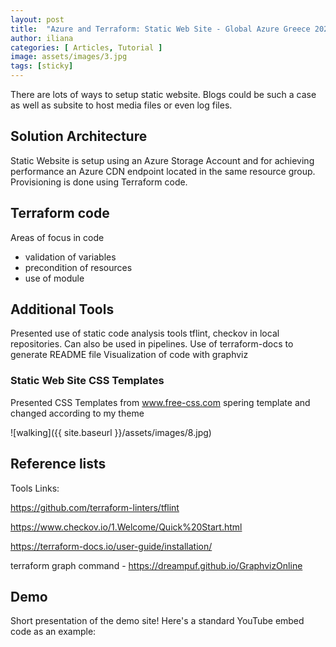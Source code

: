 ```yaml
---
layout: post
title:  "Azure and Terraform: Static Web Site - Global Azure Greece 2024"
author: iliana
categories: [ Articles, Tutorial ]
image: assets/images/3.jpg
tags: [sticky]
---
```

There are lots of ways to setup static website. Blogs could be such a case as well as subsite to host media files or even log files.


## Solution Architecture

Static Website is setup using an Azure Storage Account and for achieving performance an Azure CDN endpoint located in the same resource group.
Provisioning is done using Terraform code.


## Terraform code
Areas of focus in code 
- validation of variables
- precondition of resources
- use of module


## Additional Tools
Presented use of static code analysis tools tflint, checkov in local repositories. Can also be used in pipelines.
Use of terraform-docs to generate README file 
Visualization of code with graphviz



### Static Web Site CSS Templates
Presented CSS Templates from www.free-css.com spering template
and changed according to my theme 



![walking]({{ site.baseurl }}/assets/images/8.jpg)


## Reference lists

Tools Links: 

https://github.com/terraform-linters/tflint

https://www.checkov.io/1.Welcome/Quick%20Start.html

https://terraform-docs.io/user-guide/installation/ 

terraform graph command - https://dreampuf.github.io/GraphvizOnline 

## Demo

Short presentation of the demo site! Here's a standard YouTube embed code as an example: